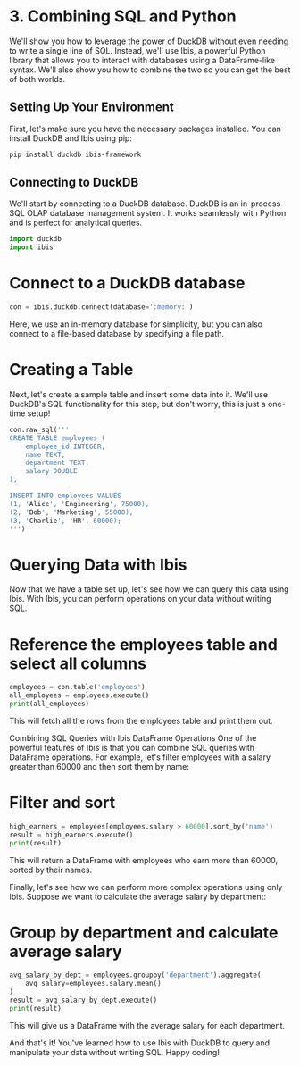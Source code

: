 # 3. Combining SQL and Python

We'll show you how to leverage the power of DuckDB without even needing to write a single line of SQL. Instead, we'll use Ibis, a powerful Python library that allows you to interact with databases using a DataFrame-like syntax. We'll also show you how to combine the two so you can get the best of both worlds.

## Setting Up Your Environment

First, let's make sure you have the necessary packages installed. You can install DuckDB and Ibis using pip:

```bash
pip install duckdb ibis-framework
```

## Connecting to DuckDB

We'll start by connecting to a DuckDB database. DuckDB is an in-process SQL OLAP database management system. It works seamlessly with Python and is perfect for analytical queries.

```python
import duckdb
import ibis
```

# Connect to a DuckDB database
```python
con = ibis.duckdb.connect(database=':memory:')
```

Here, we use an in-memory database for simplicity, but you can also connect to a file-based database by specifying a file path.

# Creating a Table

Next, let's create a sample table and insert some data into it. We'll use DuckDB's SQL functionality for this step, but don't worry, this is just a one-time setup!

```SQL
con.raw_sql('''
CREATE TABLE employees (
    employee_id INTEGER,
    name TEXT,
    department TEXT,
    salary DOUBLE
);

INSERT INTO employees VALUES
(1, 'Alice', 'Engineering', 75000),
(2, 'Bob', 'Marketing', 55000),
(3, 'Charlie', 'HR', 60000);
''')
```

# Querying Data with Ibis
Now that we have a table set up, let's see how we can query this data using Ibis. With Ibis, you can perform operations on your data without writing SQL.

# Reference the employees table and select all columns
```python
employees = con.table('employees')
all_employees = employees.execute()
print(all_employees)
```

This will fetch all the rows from the employees table and print them out.

Combining SQL Queries with Ibis DataFrame Operations
One of the powerful features of Ibis is that you can combine SQL queries with DataFrame operations. For example, let's filter employees with a salary greater than 60000 and then sort them by name:

# Filter and sort
```python
high_earners = employees[employees.salary > 60000].sort_by('name')
result = high_earners.execute()
print(result)
```
This will return a DataFrame with employees who earn more than 60000, sorted by their names.

Finally, let's see how we can perform more complex operations using only Ibis. Suppose we want to calculate the average salary by department:

# Group by department and calculate average salary
```python
avg_salary_by_dept = employees.groupby('department').aggregate(
    avg_salary=employees.salary.mean()
)
result = avg_salary_by_dept.execute()
print(result)
```
This will give us a DataFrame with the average salary for each department.

And that's it! You've learned how to use Ibis with DuckDB to query and manipulate your data without writing SQL. Happy coding!
